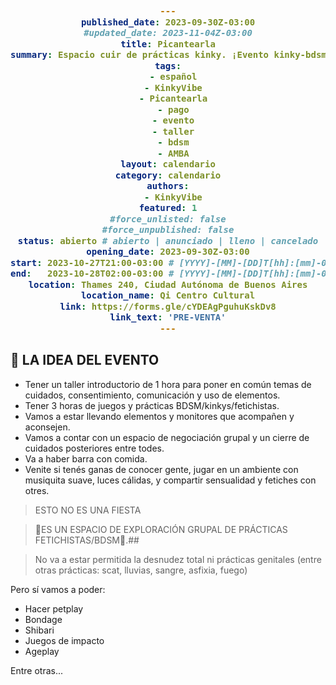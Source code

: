 ```yaml
---
published_date: 2023-09-30Z-03:00
#updated_date: 2023-11-04Z-03:00
title: Picantearla
summary: Espacio cuir de prácticas kinky. ¡Evento kinky-bdsm queer/LGBTTTB+! Pensado para todes quienes quieran sesionar, charlar y conocer gente en un espacio tranqui y juguetón
tags:
  - español
  - KinkyVibe
  - Picantearla
  - pago
  - evento
  - taller
  - bdsm
  - AMBA
layout: calendario
category: calendario
authors:
  - KinkyVibe
featured: 1
#force_unlisted: false
#force_unpublished: false
status: abierto # abierto | anunciado | lleno | cancelado
opening_date: 2023-09-30Z-03:00
start: 2023-10-27T21:00-03:00 # [YYYY]-[MM]-[DD]T[hh]:[mm]-03:00
end:   2023-10-28T02:00-03:00 # [YYYY]-[MM]-[DD]T[hh]:[mm]-03:00
location: Thames 240, Ciudad Autónoma de Buenos Aires
location_name: Qi Centro Cultural
link: https://forms.gle/cYDEAgPguhuKskDv8
link_text: 'PRE-VENTA'
---
```


## 🤩 LA IDEA DEL EVENTO 
- Tener un taller introductorio de 1 hora para poner en común temas de cuidados, consentimiento, comunicación y uso de elementos. 
- Tener 3 horas de juegos y prácticas BDSM/kinkys/fetichistas. 
- Vamos a estar llevando elementos y monitores que acompañen y aconsejen. 
- Vamos a contar con un espacio de negociación grupal y un cierre de cuidados posteriores entre todes. 
- Va a haber barra con comida. 
- Venite si tenés ganas de conocer gente, jugar en un ambiente con musiquita suave, luces cálidas, y compartir sensualidad y fetiches con otres. 

> ESTO NO ES UNA FIESTA

> 🍭ES UN ESPACIO DE EXPLORACIÓN GRUPAL DE PRÁCTICAS FETICHISTAS/BDSM🍭.##

> No va a estar permitida la desnudez total ni prácticas genitales (entre otras prácticas: scat, lluvias, sangre, asfixia, fuego)

Pero sí vamos a poder: 
- Hacer petplay 
- Bondage
- Shibari 
- Juegos de impacto
- Ageplay
 
Entre otras...

<style>
    code{
      background: var(--4-light);
      color:var(--2-dark);
      display:block;
      margin-inline: 0em;
      text-align: center;
      padding: 1em;
      font-weight: bold;
      font-size: var(--step-1);
    }
    a {
      color: #222;
      /* text-decoration: none; */
      text-decoration-color: var(--1);
    }
</style>
